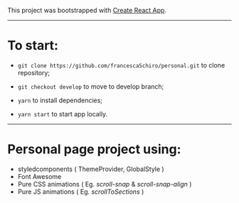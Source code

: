 This project was bootstrapped with [Create React App](https://github.com/facebook/create-react-app).

---
# To start: 
- `git clone https://github.com/francescaSchiro/personal.git` to clone repository;

- `git checkout develop` to move to develop branch; 

- `yarn` to install dependencies;

- `yarn start` to start app locally.

---

# Personal page project using:

- styledcomponents ( ThemeProvider, GlobalStyle )
- Font Awesome
- Pure CSS animations ( Eg. _scroll-snap_ & _scroll-snap-align_ )
- Pure JS animations ( Eg. _scrollToSections_ ) 

